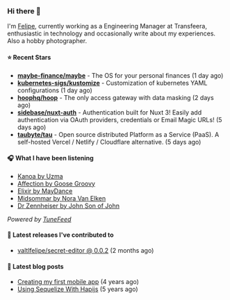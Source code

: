 ### Hi there 👋

I'm [Felipe](https://felipevm.com), currently working as a Engineering Manager at Transfeera, enthusiastic in technology and occasionally write about my experiences. Also a hobby photographer.

#### ⭐ Recent Stars
- **[maybe-finance/maybe](https://github.com/maybe-finance/maybe)** - The OS for your personal finances (1 day ago)
- **[kubernetes-sigs/kustomize](https://github.com/kubernetes-sigs/kustomize)** - Customization of kubernetes YAML configurations (1 day ago)
- **[hoophq/hoop](https://github.com/hoophq/hoop)** - The only access gateway with data masking (2 days ago)
- **[sidebase/nuxt-auth](https://github.com/sidebase/nuxt-auth)** - Authentication built for Nuxt 3! Easily add authentication via OAuth providers, credentials or Email Magic URLs! (5 days ago)
- **[taubyte/tau](https://github.com/taubyte/tau)** - Open source distributed Platform as a Service (PaaS). A self-hosted Vercel / Netlify / Cloudflare alternative. (5 days ago)

#### 🎧 What I have been listening
- [Kanoa by Uzma](https://open.spotify.com/track/7sNOk3Bfv0CTl80ctSkkw6)
- [Affection by Goose Groovy](https://open.spotify.com/track/0HiEXZOONGJt3IFmdD3Gjd)
- [Elixir by MayDance](https://open.spotify.com/track/0PhaLtoRmcupcDmm3HEh5r)
- [Midsommar by Nora Van Elken](https://open.spotify.com/track/0f91Dvbc5tc6DN7e2QaNyC)
- [Dr Zennheiser by John Son of John](https://open.spotify.com/track/4ZliUlRoGlwkCsEf60aeLv)

_Powered by [TuneFeed](https://tunefeed.app?ref=valtlfelipe-gh-profile)_ 

#### 🚀 Latest releases I've contributed to


- [valtlfelipe/secret-editor @ 0.0.2](https://github.com/valtlfelipe/secret-editor/releases/tag/0.0.2) (2 months ago)

#### 📄 Latest blog posts
- [Creating my first mobile app](https://felipevm.com/posts/creating-my-first-mobile-app/) (4 years ago)
- [Using Sequelize With Hapijs](https://felipevm.com/posts/using-sequelize-with-hapijs/) (5 years ago)
